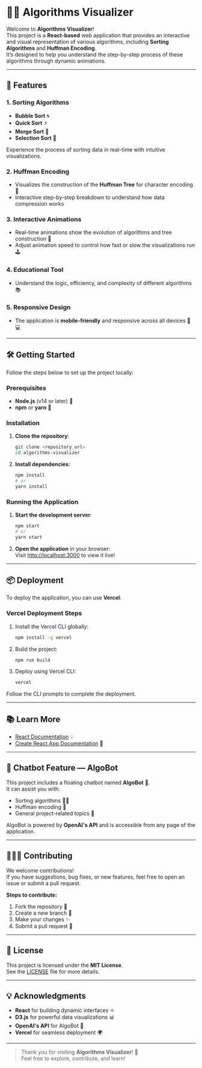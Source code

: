# 🧑‍💻 **Algorithms Visualizer**

Welcome to **Algorithms Visualizer**!  
This project is a **React-based** web application that provides an interactive and visual representation of various algorithms, including **Sorting Algorithms** and **Huffman Encoding**.  
It’s designed to help you understand the step-by-step process of these algorithms through dynamic animations.

---

## 🚀 Features

### 1. Sorting Algorithms
- **Bubble Sort** 🌀
- **Quick Sort** ⚡
- **Merge Sort** 🔀
- **Selection Sort** 🔢

Experience the process of sorting data in real-time with intuitive visualizations.

### 2. Huffman Encoding
- Visualizes the construction of the **Huffman Tree** for character encoding 📜
- Interactive step-by-step breakdown to understand how data compression works

### 3. Interactive Animations
- Real-time animations show the evolution of algorithms and tree construction 🔄
- Adjust animation speed to control how fast or slow the visualizations run 🕹️

### 4. Educational Tool
- Understand the logic, efficiency, and complexity of different algorithms 📚

### 5. Responsive Design
- The application is **mobile-friendly** and responsive across all devices 📱💻

---

## 🛠️ Getting Started

Follow the steps below to set up the project locally:

### Prerequisites
- **Node.js** (v14 or later) 🚀
- **npm** or **yarn** 🧶

### Installation

1. **Clone the repository**:

   ```bash
   git clone <repository_url>
   cd algorithms-visualizer
   ```

2. **Install dependencies**:

   ```bash
   npm install
   # or
   yarn install
   ```

### Running the Application

1. **Start the development server**:

   ```bash
   npm start
   # or
   yarn start
   ```

2. **Open the application** in your browser:  
   Visit [http://localhost:3000](http://localhost:3000) to view it live!

---

## 📦 Deployment

To deploy the application, you can use **Vercel**:

### Vercel Deployment Steps

1. Install the Vercel CLI globally:

   ```bash
   npm install -g vercel
   ```

2. Build the project:

   ```bash
   npm run build
   ```

3. Deploy using Vercel CLI:

   ```bash
   vercel
   ```

Follow the CLI prompts to complete the deployment.

---

## 📚 Learn More
- [React Documentation](https://reactjs.org/) 💡
- [Create React App Documentation](https://create-react-app.dev/) 📖

---

## 🤖 Chatbot Feature — AlgoBot

This project includes a floating chatbot named **AlgoBot** 🤖.  
It can assist you with:

- Sorting algorithms 🧑‍🏫
- Huffman encoding 📜
- General project-related topics 💬

AlgoBot is powered by **OpenAI's API** and is accessible from any page of the application.

---

## 🧑‍🤝‍🧑 Contributing

We welcome contributions!  
If you have suggestions, bug fixes, or new features, feel free to open an issue or submit a pull request.

**Steps to contribute:**
1. Fork the repository 🔀
2. Create a new branch 🌱
3. Make your changes ✨
4. Submit a pull request 🔄

---

## 📄 License

This project is licensed under the **MIT License**.  
See the [LICENSE](./LICENSE) file for more details.

---

## 💡 Acknowledgments

- **React** for building dynamic interfaces ⚛️
- **D3.js** for powerful data visualizations 📊
- **OpenAI's API** for AlgoBot 🤖
- **Vercel** for seamless deployment 🌍

---

> Thank you for visiting **Algorithms Visualizer**! 🎉  
> Feel free to explore, contribute, and learn!
